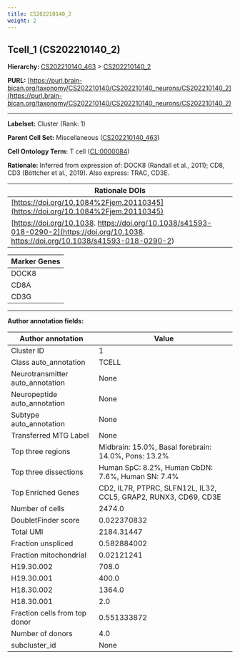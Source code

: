 ```yaml
---
title: CS202210140_2
weight: 2
---
```

## Tcell_1 (CS202210140_2)
<b>Hierarchy: </b>
[CS202210140_463](../CS202210140_463) >
[CS202210140_2](../CS202210140_2)

**PURL:** [https://purl.brain-bican.org/taxonomy/CS202210140/CS202210140_neurons/CS202210140_2](https://purl.brain-bican.org/taxonomy/CS202210140/CS202210140_neurons/CS202210140_2)

---


**Labelset:** Cluster (Rank: 1)

**Parent Cell Set:** Miscellaneous ([CS202210140_463](../CS202210140_463))



**Cell Ontology Term:**  T cell ([CL:0000084](https://www.ebi.ac.uk/ols/ontologies/cl/terms?obo_id=CL:0000084)) 

**Rationale:** Inferred from expression of: DOCK8 (Randall et al., 2011);  CD8, CD3 (Böttcher et al., 2019). Also express: TRAC, CD3E.

| Rationale DOIs |
|----------------|
|[https://doi.org/10.1084%2Fjem.20110345](https://doi.org/10.1084%2Fjem.20110345)|
|[https://doi.org/10.1038. https://doi.org/10.1038/s41593-018-0290-2](https://doi.org/10.1038. https://doi.org/10.1038/s41593-018-0290-2)|

[MARKER GENES.]: #


| Marker Genes |
|--------------|
|DOCK8|
|CD8A|
|CD3G|

---

[TRANSFERRED ANNOTATIONS.]: #


[AUTHOR ANNOTATION FIELDS.]: #


**Author annotation fields:**

| Author annotation | Value |
|-------------------|-------|
|Cluster ID|1|
|Class auto_annotation|TCELL|
|Neurotransmitter auto_annotation|None|
|Neuropeptide auto_annotation|None|
|Subtype auto_annotation|None|
|Transferred MTG Label|None|
|Top three regions|Midbrain: 15.0%, Basal forebrain: 14.0%, Pons: 13.2%|
|Top three dissections|Human SpC: 8.2%, Human CbDN: 7.6%, Human SN: 7.4%|
|Top Enriched Genes|CD2, IL7R, PTPRC, SLFN12L, IL32, CCL5, GRAP2, RUNX3, CD69, CD3E|
|Number of cells|2474.0|
|DoubletFinder score|0.022370832|
|Total UMI|2184.31447|
|Fraction unspliced|0.582884002|
|Fraction mitochondrial|0.02121241|
|H19.30.002|708.0|
|H19.30.001|400.0|
|H18.30.002|1364.0|
|H18.30.001|2.0|
|Fraction cells from top donor|0.551333872|
|Number of donors|4.0|
|subcluster_id|None|
